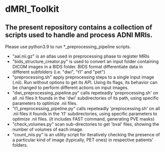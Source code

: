# dMRI_Toolkit
The present repository contains a collection of scripts used to handle and process ADNI MRIs.
----------------
Please use python3.9 to run *_preprocessing_pipeline scripts.
- "aal.nii.gz" is an atlas used in preprocessing phase to register MRIs
- "bids_structure_creator.py" is used to convert an input folder containing DICOM images in a BIDS folder. BIDS format differentiate data in different subfolders (i.e. "dwi", "t1" and "pet")
- "preprocessing.sh" apply preprocessing steps to a single input image (.nii). Run without options to get its API. Using its flags, its behavior can be changed to perform different actions on input images.
- "dwi_preprocessing_pipeline.py" calls repeteadly 'preprocessing.sh' on all .nii files it founds in the 'dwi' subdirectories of its path, using specific parameters to optimize .nii files.
- "t1_preprocessing_pipeline.py" calls repeteadly 'preprocessing.sh' on all .nii files it founds in the 't1' subdirectories, using specific parameters to optimize .nii files. (it includes FAST command, generating PVE masks)
- "check_volumes.py" scan sub-directories to get 'bval' files, showing the number of volumes of each image.
- "count_niis.py" is an utility script for iteratively checking the presence of a particular kind of image (typically, PET ones) in respective patients' folders.
